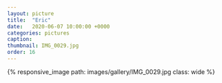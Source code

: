 ```yaml
---
layout: picture
title:  "Eric"
date:   2020-06-07 10:00:00 +0000
categories: pictures
caption: 
thumbnail: IMG_0029.jpg
order: 16
---
```

{% responsive_image path: images/gallery/IMG_0029.jpg class: wide %}
